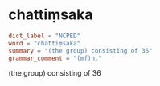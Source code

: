 # chattiṃsaka

``` toml
dict_label = "NCPED"
word = "chattiṃsaka"
summary = "(the group) consisting of 36"
grammar_comment = "(mf)n."
```

(the group) consisting of 36


